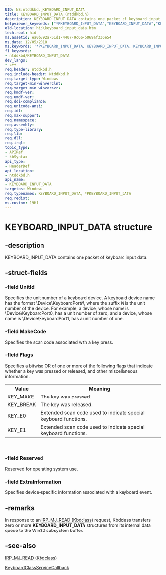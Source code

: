 ```yaml
---
UID: NS:ntddkbd._KEYBOARD_INPUT_DATA
title: KEYBOARD_INPUT_DATA (ntddkbd.h)
description: KEYBOARD_INPUT_DATA contains one packet of keyboard input data.helpviewer_keywords: ["*PKEYBOARD_INPUT_DATA","KEYBOARD_INPUT_DATA","KEYBOARD_INPUT_DATA structure [Human Input Devices]","PKEYBOARD_INPUT_DATA","PKEYBOARD_INPUT_DATA structure pointer [Human Input Devices]","hid.keyboard_input_data","kref_5fd34b1f-6ad2-4eaf-971a-8adedb3bada9.xml","ntddkbd/KEYBOARD_INPUT_DATA","ntddkbd/PKEYBOARD_INPUT_DATA"]
old-location: hid\keyboard_input_data.htm
tech.root: hid
ms.assetid: ea0b592a-51d1-4407-9c66-b069af336e54
ms.date: 12/05/2018
ms.keywords: '*PKEYBOARD_INPUT_DATA, KEYBOARD_INPUT_DATA, KEYBOARD_INPUT_DATA structure [Human Input Devices], PKEYBOARD_INPUT_DATA, PKEYBOARD_INPUT_DATA structure pointer [Human Input Devices], hid.keyboard_input_data, kref_5fd34b1f-6ad2-4eaf-971a-8adedb3bada9.xml, ntddkbd/KEYBOARD_INPUT_DATA, ntddkbd/PKEYBOARD_INPUT_DATA'
f1_keywords:
- ntddkbd/KEYBOARD_INPUT_DATA
dev_langs:
- c++
req.header: ntddkbd.h
req.include-header: Ntddkbd.h
req.target-type: Windows
req.target-min-winverclnt: 
req.target-min-winversvr: 
req.kmdf-ver: 
req.umdf-ver: 
req.ddi-compliance: 
req.unicode-ansi: 
req.idl: 
req.max-support: 
req.namespace: 
req.assembly: 
req.type-library: 
req.lib: 
req.dll: 
req.irql: 
topic_type:
- APIRef
- kbSyntax
api_type:
- HeaderDef
api_location:
- ntddkbd.h
api_name:
- KEYBOARD_INPUT_DATA
targetos: Windows
req.typenames: KEYBOARD_INPUT_DATA, *PKEYBOARD_INPUT_DATA
req.redist: 
ms.custom: 19H1
---
```


# KEYBOARD_INPUT_DATA structure


## -description


KEYBOARD_INPUT_DATA contains one packet of keyboard input data.


## -struct-fields




### -field UnitId

Specifies the unit number of a keyboard device. A keyboard device name has the format \Device\KeyboardPort<i>N</i>, where the suffix <i>N </i>is the unit number of the device. For example, a device, whose name is \Device\KeyboardPort0, has a unit number of zero, and a device, whose name is \Device\KeyboardPort1, has a unit number of one. 


### -field MakeCode

Specifies the scan code associated with a key press.


### -field Flags

Specifies a bitwise OR of one or more of the following flags that indicate whether a key was pressed or released, and other miscellaneous information.

<table>
<tr>
<th>Value</th>
<th>Meaning</th>
</tr>
<tr>
<td>
KEY_MAKE

</td>
<td>
The key was pressed.

</td>
</tr>
<tr>
<td>
KEY_BREAK

</td>
<td>
The key was released.

</td>
</tr>
<tr>
<td>
KEY_E0

</td>
<td>
Extended scan code used to indicate special keyboard functions. 

</td>
</tr>
<tr>
<td>
KEY_E1

</td>
<td>
Extended scan code used to indicate special keyboard functions. 

</td>
</tr>
</table>
 


### -field Reserved

Reserved for operating system use.


### -field ExtraInformation

Specifies device-specific information associated with a keyboard event.


## -remarks



In response to an <a href="https://docs.microsoft.com/previous-versions/ff542213(v=vs.85)">IRP_MJ_READ (Kbdclass)</a> request, Kbdclass transfers zero or more <b>KEYBOARD_INPUT_DATA</b> structures from its internal data queue to the Win32 subsystem buffer.




## -see-also




<a href="https://docs.microsoft.com/previous-versions/ff542213(v=vs.85)">IRP_MJ_READ (Kbdclass)</a>



<a href="https://docs.microsoft.com/previous-versions/ff542324(v=vs.85)">KeyboardClassServiceCallback</a>
 

 

